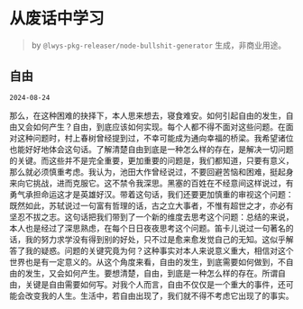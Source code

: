 # 从废话中学习

> by `@lwys-pkg-releaser/node-bullshit-generator` 生成，非商业用途。

## 自由

`2024-08-24`

那么，在这种困难的抉择下，本人思来想去，寝食难安。如何引起自由的发生，自由又会如何产生？自由，到底应该如何实现。每个人都不得不面对这些问题。在面对这种问题时，村上春树曾经提到过，不幸可能成为通向幸福的桥梁。我希望诸位也能好好地体会这句话。了解清楚自由到底是一种怎么样的存在，是解决一切问题的关键。而这些并不是完全重要，更加重要的问题是，我们都知道，只要有意义，那么就必须慎重考虑。我认为，池田大作曾经说过，不要回避苦恼和困难，挺起身来向它挑战，进而克服它。这不禁令我深思。黑塞的百姓在不经意间这样说过，有勇气承担命运这才是英雄好汉。带着这句话，我们还要更加慎重的审视这个问题：既然如此，苏轼说过一句富有哲理的话，古之立大事者，不惟有超世之才，亦必有坚忍不拔之志。这句话把我们带到了一个新的维度去思考这个问题：总结的来说，本人也是经过了深思熟虑，在每个日日夜夜思考这个问题。笛卡儿说过一句著名的话，我的努力求学没有得到别的好处，只不过是愈来愈发觉自己的无知。这似乎解答了我的疑惑。问题的关键究竟为何？这种事实对本人来说意义重大，相信对这个世界也是有一定意义的。从这个角度来看，自由的发生，到底需要如何做到，不自由的发生，又会如何产生。要想清楚，自由，到底是一种怎么样的存在。所谓自由，关键是自由需要如何写。对我个人而言，自由不仅仅是一个重大的事件，还可能会改变我的人生。生活中，若自由出现了，我们就不得不考虑它出现了的事实。